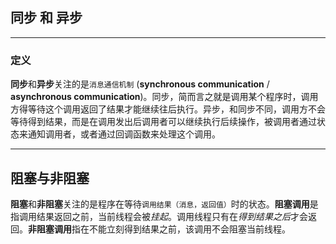 ## 同步 和 异步

---

### 定义

**同步**和**异步**关注的是`消息通信机制` (**synchronous communication** / **asynchronous communication**)。同步，简而言之就是调用某个程序时，调用方得等待这个调用返回了结果才能继续往后执行。异步，和同步不同，调用方不会等待得到结果，而是在调用发出后调用者可以继续执行后续操作，被调用者通过状态来通知调用者，或者通过回调函数来处理这个调用。

---

## 阻塞与非阻塞

**阻塞**和**非阻塞**关注的是程序在等待`调用结果（消息，返回值）`时的状态。**阻塞调用**是指调用结果返回之前，当前线程会被*挂起*。调用线程只有在*得到结果之后*才会返回。**非阻塞调用**指在不能立刻得到结果之前，该调用不会阻塞当前线程。
